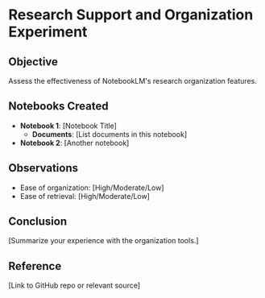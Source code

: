 # Research Support and Organization Experiment

## Objective
Assess the effectiveness of NotebookLM's research organization features.

## Notebooks Created
- **Notebook 1**: [Notebook Title]
  - **Documents**: [List documents in this notebook]
- **Notebook 2**: [Another notebook]

## Observations
- Ease of organization: [High/Moderate/Low]
- Ease of retrieval: [High/Moderate/Low]

## Conclusion
[Summarize your experience with the organization tools.]

## Reference
[Link to GitHub repo or relevant source]

